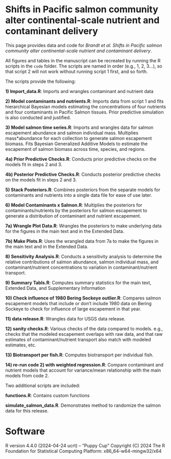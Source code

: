 
<!-- README.md is generated from README.Rmd. Please edit that file -->

# Shifts in Pacific salmon community alter continental-scale nutrient and contaminant delivery

This page provides data and code for *Brandt et al. Shifts in Pacific
salmon community alter continental-scale nutrient and contaminant
delivery*.

All figures and tables in the manuscript can be recreated by running the
R scripts in the `code` folder. The scripts are named in order (e.g., 1,
2, 3…), so that script 2 will not work without running script 1 first,
and so forth.

The scripts provide the following:

**1) Import_data.R**: Imports and wrangles contaminant and nutrient data

**2)** **Model contaminants and nutrients.R**: Imports data from script
1 and fits hierarchical Bayesian models estimating the concentrations of
four nutrients and four contaminants in Pacific Salmon tissues. Prior
predictive simulation is also conducted and justified.

**3) Model salmon time series.R**: Imports and wrangles data for salmon
escapement abundance and salmon individual mass. Multiplies
mass\*abundance for each collection to generate salmon escapement
biomass. Fits Bayesian Generalized Additive Models to estimate the
escapement of salmon biomass across time, species, and regions.

**4a) Prior Predictive Checks.R**: Conducts prior predictive checks on
the models fit in steps 2 and 3.

**4b) Posterior Predictive Checks.R**: Conducts posterior predictive
checks on the models fit in steps 2 and 3.

**5) Stack Posteriors.R**: Combines posteriors from the separate models
for contaminants and nutrients into a single data file for ease of use
later.

**6) Model Contaminants x Salmon.R**: Multiplies the posteriors for
contaminants/nutrients by the posteriors for salmon escapement to
generate a distribution of contaminant and nutrient escapement.

**7a) Wrangle Plot Data.R**: Wrangles the posteriors to make underlying
data for the figures in the main text and in the Extended Data.

**7b) Make Plots.R**: Uses the wrangled data from 7a to make the figures
in the main text and in the Extended Data.

**8) Sensitivity Analysis.R**: Conducts a sensitivity analysis to
determine the relative contributions of salmon abundance, salmon
individual mass, and contaminant/nutrient concentrations to variation in
contaminant/nutrient transport.

**9) Summary Tabls.R**: Computes summary statistics for the main text,
Extended Data, and Supplementary Information

**10) Check influence of 1980 Bering Sockeye outlier.R**: Compares
salmon escapement models that include or don’t include 1980 data on
Bering Sockeye to check for influence of large escapement in that year.

**11) data release.R**: Wrangles data for USGS data release.

**12) sanity checks.R**: Various checks of the data compared to models.
e.g., checks that the modeled escapement overlaps with raw data, and
that raw estimates of contaminant/nutrient transport also match with
modeled estimates, etc.

**13) Biotransport per fish.R**: Computes biotransport per individual
fish.

**14) re-run code 2) with weighted regression.R**: Compare contaminant
and nutrient models that account for variance/mean relationship with the
main models from code 2.

Two additional scripts are included:

**functions.R**: Contains custom functions

**simulate_salmon_data.R**. Demonstrates method to randomize the salmon
data for this release.

# Software

R version 4.4.0 (2024-04-24 ucrt) – “Puppy Cup” Copyright (C) 2024 The R
Foundation for Statistical Computing Platform: x86_64-w64-mingw32/x64
